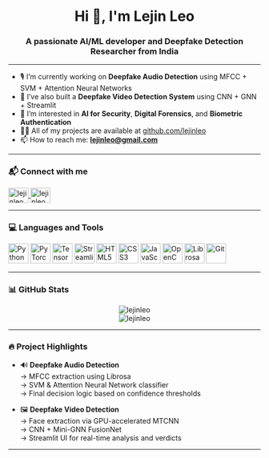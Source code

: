 <h1 align="center">Hi 👋, I'm Lejin Leo</h1>
<h3 align="center">A passionate AI/ML developer and Deepfake Detection Researcher from India</h3>

---

- 🎙️ I’m currently working on **Deepfake Audio Detection** using MFCC + SVM + Attention Neural Networks  
- 🎥 I’ve also built a **Deepfake Video Detection System** using CNN + GNN + Streamlit  
- 🧠 I’m interested in **AI for Security**, **Digital Forensics**, and **Biometric Authentication**  
- 👨‍💻 All of my projects are available at [github.com/lejinleo](https://github.com/lejinleo)  
- 📫 How to reach me: **lejinleo@gmail.com**

---

### 📬 Connect with me

<p align="left">
<a href="https://www.linkedin.com/in/lejin-leo" target="blank">
  <img align="center" src="https://cdn.jsdelivr.net/npm/simple-icons@v5/icons/linkedin.svg" alt="lejinleo" height="30" width="40" />
</a>
<a href="https://www.instagram.com/lejin.leo?igsh=MXJvaGltN2JjbW53Yw==" target="blank">
  <img align="center" src="https://cdn.jsdelivr.net/npm/simple-icons@v5/icons/instagram.svg" alt="lejinleo" height="30" width="40" />
</a>
</p>

---

### 💻 Languages and Tools

<p align="left">
  <img src="https://img.icons8.com/color/48/000000/python--v1.png" alt="Python" width="40" height="40"/>
  <img src="https://img.icons8.com/color/48/000000/pytorch.png" alt="PyTorch" width="40" height="40"/>
  <img src="https://img.icons8.com/color/48/000000/tensorflow.png" alt="TensorFlow" width="40" height="40"/>
  <img src="https://img.icons8.com/ios/50/streamlit.png" alt="Streamlit" width="40" height="40"/>
  <img src="https://img.icons8.com/color/48/000000/html-5--v1.png" alt="HTML5" width="40" height="40"/>
  <img src="https://img.icons8.com/color/48/000000/css3.png" alt="CSS3" width="40" height="40"/>
  <img src="https://img.icons8.com/color/48/000000/javascript--v1.png" alt="JavaScript" width="40" height="40"/>
  <img src="https://img.icons8.com/fluency/48/000000/opencv.png" alt="OpenCV" width="40" height="40"/>
  <img src="https://img.icons8.com/external-tal-revivo-shadow-tal-revivo/48/000000/external-librosa-a-python-package-for-music-and-audio-analysis-logo-shadow-tal-revivo.png" alt="Librosa" width="40" height="40"/>
  <img src="https://img.icons8.com/external-flat-juicy-fish/60/external-git-coding-and-development-flat-flat-juicy-fish.png" alt="Git" width="40" height="40"/>
</p>

---

### 📊 GitHub Stats

<p align="center">
  <img src="https://github-readme-stats.vercel.app/api?username=lejinleo&show_icons=true&theme=dark" alt="lejinleo" />
  <br />
  <img src="https://github-readme-stats.vercel.app/api/top-langs/?username=lejinleo&layout=compact&theme=dark" alt="lejinleo" />
</p>

---

### 🔥 Project Highlights

- 🔊 **Deepfake Audio Detection**  
  → MFCC extraction using Librosa  
  → SVM & Attention Neural Network classifier  
  → Final decision logic based on confidence thresholds

- 🖼️ **Deepfake Video Detection**  
  → Face extraction via GPU-accelerated MTCNN  
  → CNN + Mini-GNN FusionNet  
  → Streamlit UI for real-time analysis and verdicts

---

